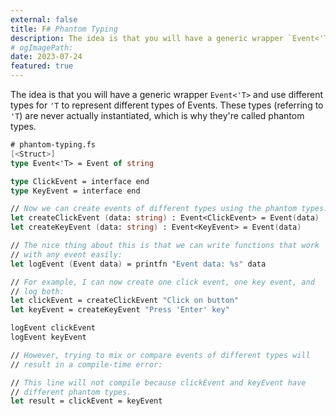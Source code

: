 ```yaml
---
external: false
title: F# Phantom Typing
description: The idea is that you will have a generic wrapper `Event<'T>` and use different types for `'T` to represent different types of Events. These types (referring to `'T`) are never actually instantiated, which is why they're called phantom types.
# ogImagePath:
date: 2023-07-24
featured: true
---
```


The idea is that you will have a generic wrapper `Event<'T>` and use different types for `'T` to represent different types of Events. These types (referring to `'T`) are never actually instantiated, which is why they're called phantom types.

```fs
# phantom-typing.fs
[<Struct>]
type Event<'T> = Event of string

type ClickEvent = interface end
type KeyEvent = interface end

// Now we can create events of different types using the phantom types:
let createClickEvent (data: string) : Event<ClickEvent> = Event(data)
let createKeyEvent (data: string) : Event<KeyEvent> = Event(data)

// The nice thing about this is that we can write functions that work
// with any event easily:
let logEvent (Event data) = printfn "Event data: %s" data

// For example, I can now create one click event, one key event, and
// log both:
let clickEvent = createClickEvent "Click on button"
let keyEvent = createKeyEvent "Press 'Enter' key"

logEvent clickEvent
logEvent keyEvent

// However, trying to mix or compare events of different types will
// result in a compile-time error:

// This line will not compile because clickEvent and keyEvent have
// different phantom types.
let result = clickEvent = keyEvent
```
